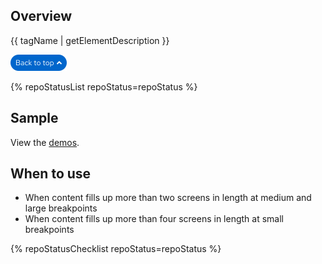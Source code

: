 ## Overview

{{ tagName | getElementDescription }}

<uxdot-example width-adjustment="90px">
  <img src="./back-to-top.svg" 
      alt="Example of a back to top button"
      width="90"
      height="26">
</uxdot-example>


{% repoStatusList repoStatus=repoStatus %}


## Sample

View the [demos](demos/).

## When to use

  - When content fills up more than two screens in length at medium and large breakpoints
  - When content fills up more than four screens in length at small breakpoints

{% repoStatusChecklist repoStatus=repoStatus %}
